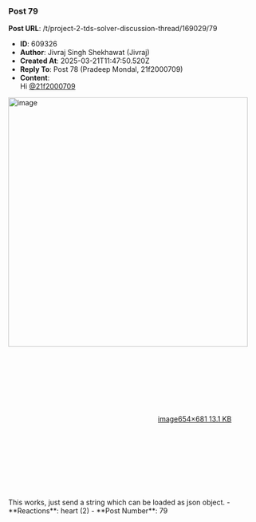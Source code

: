 ### Post 79
**Post URL**: /t/project-2-tds-solver-discussion-thread/169029/79
- **ID**: 609326
- **Author**: Jivraj Singh Shekhawat (Jivraj)
- **Created At**: 2025-03-21T11:47:50.520Z
- **Reply To**: Post 78 (Pradeep Mondal, 21f2000709)
- **Content**:  
  Hi <a class="mention" href="/u/21f2000709">@21f2000709</a>
<div class="lightbox-wrapper"><a class="lightbox" href="https://europe1.discourse-cdn.com/flex013/uploads/iitm/original/3X/5/d/5d610546e4f8f7e91c5c7ceba7fdcc89f9cfcdda.png" data-download-href="/uploads/short-url/dk4gLDlLlfBetshZoOBbePf5NDY.png?dl=1" title="image" rel="noopener nofollow ugc"><img src="https://europe1.discourse-cdn.com/flex013/uploads/iitm/original/3X/5/d/5d610546e4f8f7e91c5c7ceba7fdcc89f9cfcdda.png" alt="image" data-base62-sha1="dk4gLDlLlfBetshZoOBbePf5NDY" width="480" height="500" data-dominant-color="121210"><div class="meta"><svg class="fa d-icon d-icon-far-image svg-icon" aria-hidden="true"><use href="#far-image"></use></svg><span class="filename">image</span><span class="informations">654×681 13.1 KB</span><svg class="fa d-icon d-icon-discourse-expand svg-icon" aria-hidden="true"><use href="#discourse-expand"></use></svg></div></a></div>
This works, just send a string which can be loaded as json object.
- **Reactions**: heart (2)
- **Post Number**: 79

